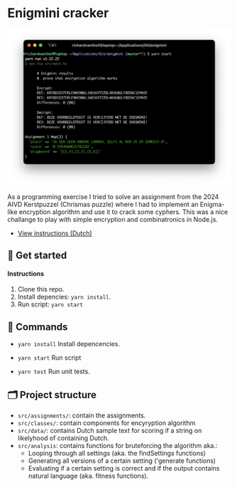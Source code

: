 # Enigmini cracker

![program](src/assets/program.png)

As a programming exercise I tried to solve an assignment from the 2024 AIVD Kerstpuzzel (Chrismas puzzle) where I had to implement an Enigma-like encryption algorithm and use it to crack some cyphers. This was a nice challange to play with simple encryption and combinatronics in Node.js.

- [View instructions (Dutch)](src/assets/KP2024+final+1.02.jpg)

## 🚀 Get started

#### Instructions


1. Clone this repo.
2. Install depencies: `yarn install`.
3. Run script: `yarn start`

## 👾 Commands

- `yarn install`
  Install depencencies.

- `yarn start`
  Run script

- `yarn test`
  Run unit tests.

## 🗂️ Project structure

- `src/assignments/`: contain the assignments.
- `src/classes/`: contain components for encyryption algorithm
- `src/data/`: contains Dutch sample text for scoring if a string on likelyhood of containing Dutch.
- `src/analysis`: contains functions for bruteforcing the algorithm aka.:
  -  Looping through all settings (aka. the findSettings functions)
  -  Generating all versions of a certain setting ('generate functions)
  -  Evaluating if a certain setting is correct and if the output contains natural language (aka. fitness functions).
